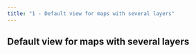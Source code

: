 ```yaml
---
title: "1 - Default view for maps with several layers"
---
```


## Default view for maps with several layers
